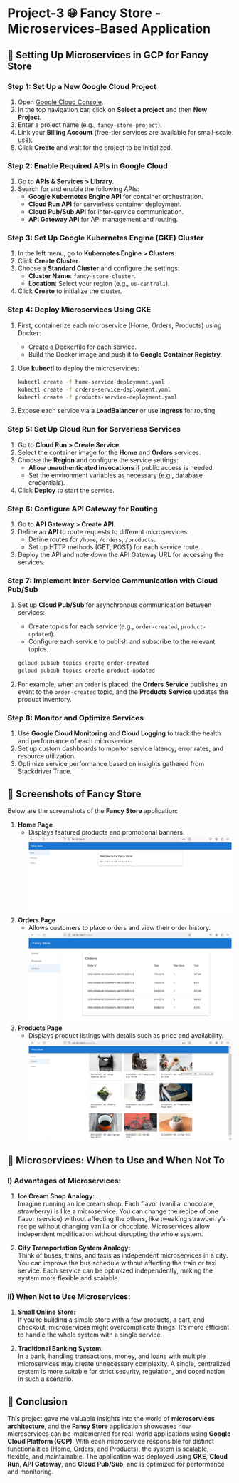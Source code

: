 # Project-3 🌐 Fancy Store - Microservices-Based Application

## 🚀 Setting Up Microservices in GCP for Fancy Store

### **Step 1: Set Up a New Google Cloud Project**
1. Open [Google Cloud Console](https://console.cloud.google.com/).
2. In the top navigation bar, click on **Select a project** and then **New Project**.
3. Enter a project name (e.g., `fancy-store-project`).
4. Link your **Billing Account** (free-tier services are available for small-scale use).
5. Click **Create** and wait for the project to be initialized.

### **Step 2: Enable Required APIs in Google Cloud**
1. Go to **APIs & Services > Library**.
2. Search for and enable the following APIs:
   - **Google Kubernetes Engine API** for container orchestration.
   - **Cloud Run API** for serverless container deployment.
   - **Cloud Pub/Sub API** for inter-service communication.
   - **API Gateway API** for API management and routing.

### **Step 3: Set Up Google Kubernetes Engine (GKE) Cluster**
1. In the left menu, go to **Kubernetes Engine > Clusters**.
2. Click **Create Cluster**.
3. Choose a **Standard Cluster** and configure the settings:
   - **Cluster Name**: `fancy-store-cluster`.
   - **Location**: Select your region (e.g., `us-central1`).
4. Click **Create** to initialize the cluster.

### **Step 4: Deploy Microservices Using GKE**
1. First, containerize each microservice (Home, Orders, Products) using Docker:
   - Create a Dockerfile for each service.
   - Build the Docker image and push it to **Google Container Registry**.

2. Use **kubectl** to deploy the microservices:
   ```bash
   kubectl create -f home-service-deployment.yaml
   kubectl create -f orders-service-deployment.yaml
   kubectl create -f products-service-deployment.yaml
   ```

3. Expose each service via a **LoadBalancer** or use **Ingress** for routing.

### **Step 5: Set Up Cloud Run for Serverless Services**
1. Go to **Cloud Run > Create Service**.
2. Select the container image for the **Home** and **Orders** services.
3. Choose the **Region** and configure the service settings:
   - **Allow unauthenticated invocations** if public access is needed.
   - Set the environment variables as necessary (e.g., database credentials).
4. Click **Deploy** to start the service.

### **Step 6: Configure API Gateway for Routing**
1. Go to **API Gateway > Create API**.
2. Define an **API** to route requests to different microservices:
   - Define routes for `/home`, `/orders`, `/products`.
   - Set up HTTP methods (GET, POST) for each service route.
3. Deploy the API and note down the API Gateway URL for accessing the services.

### **Step 7: Implement Inter-Service Communication with Cloud Pub/Sub**
1. Set up **Cloud Pub/Sub** for asynchronous communication between services:
   - Create topics for each service (e.g., `order-created`, `product-updated`).
   - Configure each service to publish and subscribe to the relevant topics.

   ```bash
   gcloud pubsub topics create order-created
   gcloud pubsub topics create product-updated
   ```

2. For example, when an order is placed, the **Orders Service** publishes an event to the `order-created` topic, and the **Products Service** updates the product inventory.

### **Step 8: Monitor and Optimize Services**
1. Use **Google Cloud Monitoring** and **Cloud Logging** to track the health and performance of each microservice.
2. Set up custom dashboards to monitor service latency, error rates, and resource utilization.
3. Optimize service performance based on insights gathered from Stackdriver Trace.

## 📸 Screenshots of Fancy Store

Below are the screenshots of the **Fancy Store** application:

1. **Home Page**  
   - Displays featured products and promotional banners.
![HomePage](HomePage.png)
2. **Orders Page**  
   - Allows customers to place orders and view their order history.
![OrdersPage](OrdersPage.png)
3. **Products Page**  
   - Displays product listings with details such as price and availability.
![ProductsPage](ProductsPage.png)



## 🧠 Microservices: When to Use and When Not To

### I) **Advantages of Microservices:**

1. **Ice Cream Shop Analogy:**  
   Imagine running an ice cream shop. Each flavor (vanilla, chocolate, strawberry) is like a microservice. You can change the recipe of one flavor (service) without affecting the others, like tweaking strawberry’s recipe without changing vanilla or chocolate. Microservices allow independent modification without disrupting the whole system.

2. **City Transportation System Analogy:**  
   Think of buses, trains, and taxis as independent microservices in a city. You can improve the bus schedule without affecting the train or taxi service. Each service can be optimized independently, making the system more flexible and scalable.

### II) **When Not to Use Microservices:**

1. **Small Online Store:**  
   If you’re building a simple store with a few products, a cart, and checkout, microservices might overcomplicate things. It’s more efficient to handle the whole system with a single service.

2. **Traditional Banking System:**  
   In a bank, handling transactions, money, and loans with multiple microservices may create unnecessary complexity. A single, centralized system is more suitable for strict security, regulation, and coordination in such a scenario.


## 🎉 Conclusion

This project gave me valuable insights into the world of **microservices architecture**, and the **Fancy Store** application showcases how microservices can be implemented for real-world applications using **Google Cloud Platform (GCP)**. With each microservice responsible for distinct functionalities (Home, Orders, and Products), the system is scalable, flexible, and maintainable. The application was deployed using **GKE**, **Cloud Run**, **API Gateway**, and **Cloud Pub/Sub**, and is optimized for performance and monitoring.